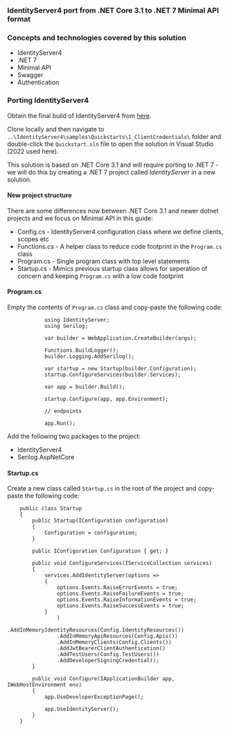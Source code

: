 ﻿### IdentityServer4 port from .NET Core 3.1 to .NET 7 Minimal API format

### Concepts and technologies covered by this solution
- IdentityServer4
- .NET 7
- Minimal API
- Swagger
- Authentication

### Porting IdentityServer4

Obtain the final build of IdentityServer4 from [here](https://github.com/IdentityServer).

Clone locally and then navigate to `..\IdentityServer4\samples\Quickstarts\1_ClientCredentials\` folder and double-click the `Quickstart.sln` file to 
open the solution in Visual Studio (2022 used here).  

This solution is based on .NET Core 3.1 and will require porting to .NET 7 - we will do this by creating a .NET 7 project called *IdentityServer* in a new solution.

#### New project structure

There are some differences now  between .NET Core 3.1 and newer dotnet projects and we focus on Minimal API in this guide:

- Config.cs			-	IdentityServer4 configuration class where we define clients, scopes etc
- Functions.cs		-	A helper class to reduce code footprint in the `Program.cs` class
- Program.cs		-	Single program class with top level statements
- Startup.cs		-	Mimics previous startup class allows for seperation of concern and keeping `Program.cs` with a low code footprint

#### Program.cs 

Empty the contents of `Program.cs` class and copy-paste the following code:

```
			using IdentityServer;
			using Serilog;

			var builder = WebApplication.CreateBuilder(args);

			Functions.BuildLogger();
			builder.Logging.AddSerilog();

			var startup = new Startup(builder.Configuration);
			startup.ConfigureServices(builder.Services);

			var app = builder.Build();

			startup.Configure(app, app.Environment);

			// endpoints

			app.Run();
```

Add the following two packages to the project:

- IdentityServer4
- Serilog.AspNetCore

#### Startup.cs

Create a new class called `Startup.cs` in the root of the project and copy-paste the following code:

```
    public class Startup
    {
        public Startup(IConfiguration configuration)
        {
            Configuration = configuration;
        }

        public IConfiguration Configuration { get; }

        public void ConfigureServices(IServiceCollection services)
        {
            services.AddIdentityServer(options =>
            {
                options.Events.RaiseErrorEvents = true;
                options.Events.RaiseFailureEvents = true;
                options.Events.RaiseInformationEvents = true;
                options.Events.RaiseSuccessEvents = true;
            }
                )
                .AddInMemoryIdentityResources(Config.IdentityResources())
                .AddInMemoryApiResources(Config.Apis())
                .AddInMemoryClients(Config.Clients())
                .AddJwtBearerClientAuthentication()
                .AddTestUsers(Config.TestUsers())
                .AddDeveloperSigningCredential();
        }

        public void Configure(IApplicationBuilder app, IWebHostEnvironment env)
        {
            app.UseDeveloperExceptionPage();

            app.UseIdentityServer();
        }
    }
```

